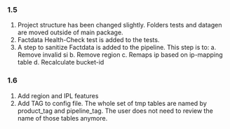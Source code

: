 ### 1.5
1. Project structure has been changed slightly. Folders tests and datagen are moved outside of main package.
2. Factdata Health-Check test is added to the tests.
3. A step to sanitize Factdata is added to the pipeline. This step is to:
    a. Remove invalid si
    b. Remove region
    c. Remaps ip based on ip-mapping table
    d. Recalculate bucket-id

### 1.6
1. Add region and IPL features
2. Add TAG to config file. The whole set of tmp tables are named by product_tag and pipeline_tag. The user does not need to review the name of those tables anymore. 